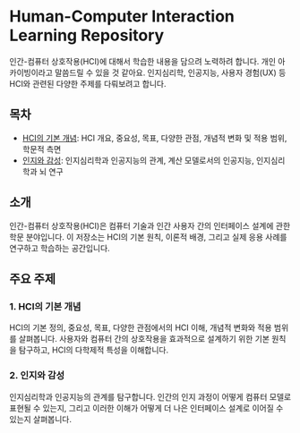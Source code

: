# Human-Computer Interaction Learning Repository

인간-컴퓨터 상호작용(HCI)에 대해서 학습한 내용을 담으려 노력하려 합니다. 개인 아카이빙이라고 말씀드릴 수 있을 것 같아요.
인지심리학, 인공지능, 사용자 경험(UX) 등 HCI와 관련된 다양한 주제를 다뤄보려고 합니다.

## 목차

- [HCI의 기본 개념](hci-fundamentals.md): HCI 개요, 중요성, 목표, 다양한 관점, 개념적 변화 및 적용 범위, 학문적 측면
- [인지와 감성](cognitive-and-emotion.md): 인지심리학과 인공지능의 관계, 계산 모델로서의 인공지능, 인지심리학과 뇌 연구

## 소개

인간-컴퓨터 상호작용(HCI)은 컴퓨터 기술과 인간 사용자 간의 인터페이스 설계에 관한 학문 분야입니다. 이 저장소는 HCI의 기본 원칙, 이론적 배경, 그리고 실제 응용 사례를 연구하고 학습하는 공간입니다.

## 주요 주제

### 1. HCI의 기본 개념

HCI의 기본 정의, 중요성, 목표, 다양한 관점에서의 HCI 이해, 개념적 변화와 적용 범위를 살펴봅니다. 사용자와 컴퓨터 간의 상호작용을 효과적으로 설계하기 위한 기본 원칙을 탐구하고, HCI의 다학제적 특성을 이해합니다.

### 2. 인지와 감성

인지심리학과 인공지능의 관계를 탐구합니다. 인간의 인지 과정이 어떻게 컴퓨터 모델로 표현될 수 있는지, 그리고 이러한 이해가 어떻게 더 나은 인터페이스 설계로 이어질 수 있는지 살펴봅니다.
